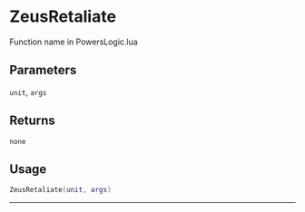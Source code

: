 # ZeusRetaliate
Function name in PowersLogic.lua
## Parameters
`unit`, `args`
## Returns
`none`
## Usage
```lua
ZeusRetaliate(unit, args)
```
---
